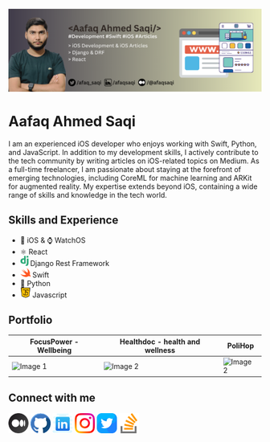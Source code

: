 
![iOS Developer](https://github.com/afaqsaqi/afaqsaqi/blob/main/header-gradient-1.png)
# Aafaq Ahmed Saqi
I am an experienced iOS developer who enjoys working with Swift, Python, and JavaScript. In addition to my development skills, I actively contribute to the tech community by writing articles on iOS-related topics on Medium. As a full-time freelancer, I am passionate about staying at the forefront of emerging technologies, including CoreML for machine learning and ARKit for augmented reality. My expertise extends beyond iOS, containing a wide range of skills and knowledge in the tech world.

## Skills and Experience
* 📱 iOS & ⌚️ WatchOS
* ⚛️ React
* <img src='https://github.com/afaqsaqi/afaqsaqi/blob/main/django.svg' alt='github' height='20'> Django Rest Framework
* <img src='https://github.com/afaqsaqi/afaqsaqi/blob/main/swift.png' alt='github' height='20'> Swift
* 🐍 Python
* <img src='https://github.com/afaqsaqi/afaqsaqi/blob/main/java-script%20(1).png' alt='github' height='20'> Javascript

## Portfolio
| FocusPower - Wellbeing              | Healthdoc - health and wellness     | PoliHop                                     |
| ----------------------------------- | ----------------------------------- | ------------------------------------------- |
| <img src="https://github.com/afaqsaqi/afaqsaqi/blob/main/fp.gif" alt="Image 1" width="33%"> | <img src="https://github.com/afaqsaqi/afaqsaqi/blob/main/fp.gif" alt="Image 2" width="33%"> | <img src="https://github.com/afaqsaqi/afaqsaqi/blob/main/fp.gif" alt="Image 2" width="33%"> |


## Connect with me
[<img src='https://github.com/afaqsaqi/afaqsaqi/blob/main/medium.png' alt='stackoverflow' height='40'>](https://medium.com/@afaqsaqi)
[<img src='https://github.com/afaqsaqi/afaqsaqi/blob/main/github.png' alt='github' height='40'>](https://github.com/afaqsaqi) 
[<img src='https://github.com/afaqsaqi/afaqsaqi/blob/main/icons8-linkedin-64.png' alt='linkedin' height='40'>](https://www.linkedin.com/in/afaqsaqi/)
[<img src='https://github.com/afaqsaqi/afaqsaqi/blob/main/instagram.png' alt='instagram' height='40'>](https://www.instagram.com/aaf.u.u//) 
[<img src='https://github.com/afaqsaqi/afaqsaqi/blob/main/twitter.png' alt='twitter' height='40'>](https://twitter.com/afaq_saqi)
[<img src='https://github.com/afaqsaqi/afaqsaqi/blob/main/stack-overflow%20(1).png' alt='stackoverflow' height='40'>](https://stackoverflow.com/users/14268481/aafaq)  


